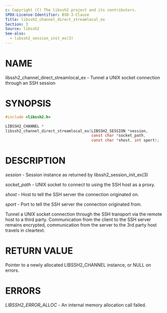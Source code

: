 ```yaml
---
c: Copyright (C) The libssh2 project and its contributors.
SPDX-License-Identifier: BSD-3-Clause
Title: libssh2_channel_direct_streamlocal_ex
Section: 3
Source: libssh2
See-also:
  - libssh2_session_init_ex(3)
---
```


# NAME

libssh2_channel_direct_streamlocal_ex - Tunnel a UNIX socket connection through an SSH session

# SYNOPSIS

~~~c
#include <libssh2.h>

LIBSSH2_CHANNEL *
libssh2_channel_direct_streamlocal_ex(LIBSSH2_SESSION *session,
                                      const char *socket_path,
                                      const char *shost, int sport);
~~~

# DESCRIPTION

*session* - Session instance as returned by libssh2_session_init_ex(3)

*socket_path* - UNIX socket to connect to using the SSH host as a proxy.

*shost* - Host to tell the SSH server the connection originated on.

*sport* - Port to tell the SSH server the connection originated from.

Tunnel a UNIX socket connection through the SSH transport via the remote host to
a third party. Communication from the client to the SSH server remains
encrypted, communication from the server to the 3rd party host travels
in cleartext.

# RETURN VALUE

Pointer to a newly allocated LIBSSH2_CHANNEL instance, or NULL on errors.

# ERRORS

*LIBSSH2_ERROR_ALLOC* - An internal memory allocation call failed.
